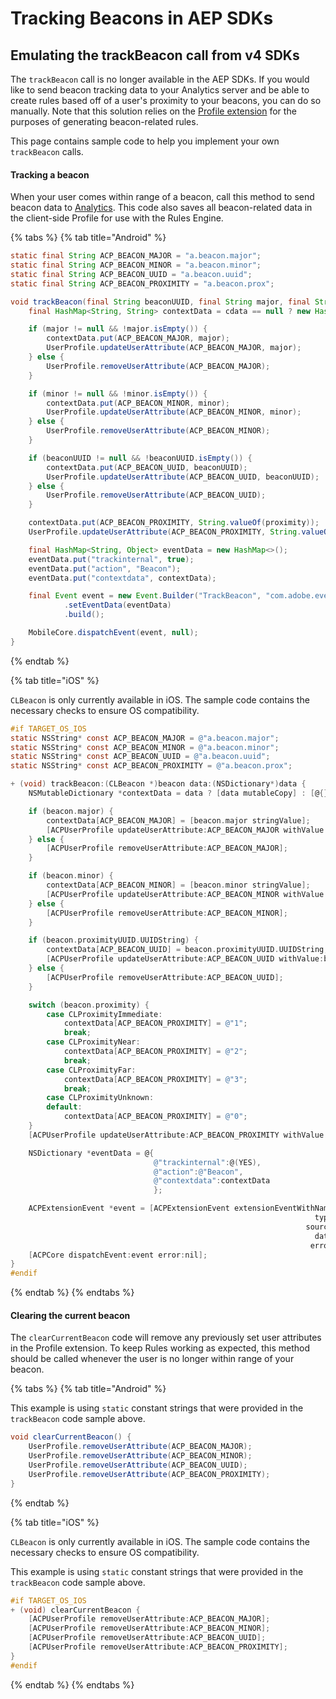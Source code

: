 # Tracking Beacons in AEP SDKs

## Emulating the trackBeacon call from v4 SDKs

The `trackBeacon` call is no longer available in the AEP SDKs. If you would like to send beacon tracking data to your Analytics server and be able to create rules based off of a user's proximity to your beacons, you can do so manually. Note that this solution relies on the [Profile extension](../../using-mobile-extensions/profile/) for the purposes of generating beacon-related rules.

This page contains sample code to help you implement your own `trackBeacon` calls.

#### Tracking a beacon

When your user comes within range of a beacon, call this method to send beacon data to [Analytics](../../using-mobile-extensions/adobe-analytics). This code also saves all beacon-related data in the client-side Profile for use with the Rules Engine.

{% tabs %}
{% tab title="Android" %}

```java
static final String ACP_BEACON_MAJOR = "a.beacon.major";
static final String ACP_BEACON_MINOR = "a.beacon.minor";
static final String ACP_BEACON_UUID = "a.beacon.uuid";
static final String ACP_BEACON_PROXIMITY = "a.beacon.prox";

void trackBeacon(final String beaconUUID, final String major, final String minor, final int proximity, final Map<String, String> cdata) {
    final HashMap<String, String> contextData = cdata == null ? new HashMap<String, String>() : new HashMap<String, String>(cdata);

    if (major != null && !major.isEmpty()) {
        contextData.put(ACP_BEACON_MAJOR, major);
        UserProfile.updateUserAttribute(ACP_BEACON_MAJOR, major);
    } else {
        UserProfile.removeUserAttribute(ACP_BEACON_MAJOR);
    }

    if (minor != null && !minor.isEmpty()) {
        contextData.put(ACP_BEACON_MINOR, minor);
        UserProfile.updateUserAttribute(ACP_BEACON_MINOR, minor);
    } else {
        UserProfile.removeUserAttribute(ACP_BEACON_MINOR);
    }

    if (beaconUUID != null && !beaconUUID.isEmpty()) {
        contextData.put(ACP_BEACON_UUID, beaconUUID);
        UserProfile.updateUserAttribute(ACP_BEACON_UUID, beaconUUID);
    } else {
        UserProfile.removeUserAttribute(ACP_BEACON_UUID);
    }

    contextData.put(ACP_BEACON_PROXIMITY, String.valueOf(proximity));
    UserProfile.updateUserAttribute(ACP_BEACON_PROXIMITY, String.valueOf(proximity));

    final HashMap<String, Object> eventData = new HashMap<>();
    eventData.put("trackinternal", true);
    eventData.put("action", "Beacon");
    eventData.put("contextdata", contextData);

    final Event event = new Event.Builder("TrackBeacon", "com.adobe.eventType.generic.track", "com.adobe.eventSource.requestContent")
            .setEventData(eventData)
            .build();

    MobileCore.dispatchEvent(event, null);
}
```

{% endtab %}

{% tab title="iOS" %}

`CLBeacon` is only currently available in iOS. The sample code contains the necessary checks to ensure OS compatibility.

```objectivec
#if TARGET_OS_IOS
static NSString* const ACP_BEACON_MAJOR = @"a.beacon.major";
static NSString* const ACP_BEACON_MINOR = @"a.beacon.minor";
static NSString* const ACP_BEACON_UUID = @"a.beacon.uuid";
static NSString* const ACP_BEACON_PROXIMITY = @"a.beacon.prox";

+ (void) trackBeacon:(CLBeacon *)beacon data:(NSDictionary*)data {
    NSMutableDictionary *contextData = data ? [data mutableCopy] : [@{} mutableCopy];

    if (beacon.major) {
        contextData[ACP_BEACON_MAJOR] = [beacon.major stringValue];
        [ACPUserProfile updateUserAttribute:ACP_BEACON_MAJOR withValue:[beacon.major stringValue]];
    } else {
        [ACPUserProfile removeUserAttribute:ACP_BEACON_MAJOR];
    }

    if (beacon.minor) {
        contextData[ACP_BEACON_MINOR] = [beacon.minor stringValue];
        [ACPUserProfile updateUserAttribute:ACP_BEACON_MINOR withValue:[beacon.minor stringValue]];
    } else {
        [ACPUserProfile removeUserAttribute:ACP_BEACON_MINOR];
    }

    if (beacon.proximityUUID.UUIDString) {
        contextData[ACP_BEACON_UUID] = beacon.proximityUUID.UUIDString;
        [ACPUserProfile updateUserAttribute:ACP_BEACON_UUID withValue:beacon.proximityUUID.UUIDString];
    } else {
        [ACPUserProfile removeUserAttribute:ACP_BEACON_UUID];
    }

    switch (beacon.proximity) {
        case CLProximityImmediate:
            contextData[ACP_BEACON_PROXIMITY] = @"1";
            break;
        case CLProximityNear:
            contextData[ACP_BEACON_PROXIMITY] = @"2";
            break;
        case CLProximityFar:
            contextData[ACP_BEACON_PROXIMITY] = @"3";
            break;
        case CLProximityUnknown:
        default:
            contextData[ACP_BEACON_PROXIMITY] = @"0";
    }
    [ACPUserProfile updateUserAttribute:ACP_BEACON_PROXIMITY withValue:contextData[ACP_BEACON_PROXIMITY]];

    NSDictionary *eventData = @{
                                @"trackinternal":@(YES),
                                @"action":@"Beacon",
                                @"contextdata":contextData
                                };

    ACPExtensionEvent *event = [ACPExtensionEvent extensionEventWithName:@"TrackBeacon"
                                                                    type:@"com.adobe.eventType.generic.track"
                                                                  source:@"com.adobe.eventSource.requestContent"
                                                                    data:eventData
                                                                   error:nil];
    [ACPCore dispatchEvent:event error:nil];
}
#endif
```
{% endtab %}
{% endtabs %}

#### Clearing the current beacon

The `clearCurrentBeacon` code will remove any previously set user attributes in the Profile extension. To keep Rules working as expected, this method should be called whenever the user is no longer within range of your beacon.

{% tabs %}
{% tab title="Android" %}

This example is using `static` constant strings that were provided in the `trackBeacon` code sample above.

```java
void clearCurrentBeacon() {
    UserProfile.removeUserAttribute(ACP_BEACON_MAJOR);
    UserProfile.removeUserAttribute(ACP_BEACON_MINOR);
    UserProfile.removeUserAttribute(ACP_BEACON_UUID);
    UserProfile.removeUserAttribute(ACP_BEACON_PROXIMITY);
}
```

{% endtab %}

{% tab title="iOS" %}

`CLBeacon` is only currently available in iOS. The sample code contains the necessary checks to ensure OS compatibility.

This example is using `static` constant strings that were provided in the `trackBeacon` code sample above.

```objectivec
#if TARGET_OS_IOS
+ (void) clearCurrentBeacon {
    [ACPUserProfile removeUserAttribute:ACP_BEACON_MAJOR];
    [ACPUserProfile removeUserAttribute:ACP_BEACON_MINOR];
    [ACPUserProfile removeUserAttribute:ACP_BEACON_UUID];
    [ACPUserProfile removeUserAttribute:ACP_BEACON_PROXIMITY];
}
#endif
```

{% endtab %}
{% endtabs %}
